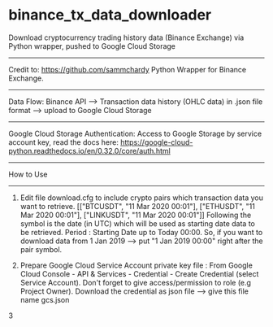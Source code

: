 # binance_tx_data_downloader
Download cryptocurrency trading history data (Binance Exchange) via Python wrapper, pushed to Google Cloud Storage 

*****************************************************************************
Credit to: https://github.com/sammchardy Python Wrapper for Binance Exchange.
*****************************************************************************
Data Flow: Binance API --> Transaction data history (OHLC data) in .json file format --> upload to Google Cloud Storage
*****************************************************************************
Google Cloud Storage Authentication: Access to Google Storage by service account key, read the docs here: https://google-cloud-python.readthedocs.io/en/0.32.0/core/auth.html
*****************************************************************************

How to Use
**********
1. Edit file download.cfg to include crypto pairs which transaction data you want to retrieve.
[["BTCUSDT", "11 Mar 2020 00:01"], ["ETHUSDT", "11 Mar 2020 00:01"], ["LINKUSDT", "11 Mar 2020 00:01"]]
Following the symbol is the date (in UTC) which will be used as starting date data to be retrieved.
Period : Starting Date up to Today 00:00. 
So, if you want to download data from 1 Jan 2019 --> put "1 Jan 2019 00:00" right after the pair symbol.

2. Prepare Google Cloud Service Account private key file :
From Google Cloud Console - API & Services - Credential - Create Credential (select Service Account).
Don't forget to give access/permission to role (e.g Project Owner). Download the credential as json file --> give this file name gcs.json

3
